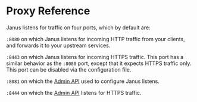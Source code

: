 # Proxy Reference

Janus listens for traffic on four ports, which by default are:

`:8080` on which Janus listens for incoming HTTP traffic from your clients, and forwards it to your upstream services.

`:8443` on which Janus listens for incoming HTTPS traffic. This port has a similar behavior as the `:8080` port, except that it expects HTTPS traffic only. This port can be disabled via the configuration file.

`:8081` on which the [Admin API](admin_api.md) used to configure Janus listens.

`:8444` on which the [Admin API](admin_api.md) listens for HTTPS traffic.
